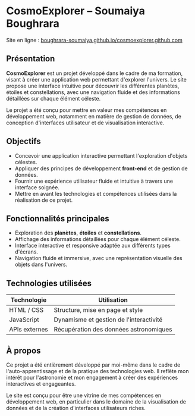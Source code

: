 # CosmoExplorer – Soumaiya Boughrara

Site en ligne : [boughrara-soumaiya.github.io/cosmoexplorer.github.com](https://boughrara-soumaiya.github.io/cosmoexplorer.github.com/)

## Présentation

**CosmoExplorer** est un projet développé dans le cadre de ma formation, visant à créer une application web permettant d'explorer l'univers. Le site propose une interface intuitive pour découvrir les différentes planètes, étoiles et constellations, avec une navigation fluide et des informations détaillées sur chaque élément céleste.

Le projet a été conçu pour mettre en valeur mes compétences en développement web, notamment en matière de gestion de données, de conception d'interfaces utilisateur et de visualisation interactive.

## Objectifs

- Concevoir une application interactive permettant l'exploration d'objets célestes.
- Appliquer des principes de développement **front-end** et de gestion de données.
- Fournir une expérience utilisateur fluide et intuitive à travers une interface soignée.
- Mettre en avant les technologies et compétences utilisées dans la réalisation de ce projet.

## Fonctionnalités principales

- Exploration des **planètes**, **étoiles** et **constellations**.
- Affichage des informations détaillées pour chaque élément céleste.
- Interface interactive et responsive adaptée aux différents types d'écrans.
- Navigation fluide et immersive, avec une représentation visuelle des objets dans l'univers.

## Technologies utilisées

| Technologie       | Utilisation                            |
|-------------------|----------------------------------------|
| HTML / CSS        | Structure, mise en page et style       |
| JavaScript        | Dynamisme et gestion de l'interactivité |
| APIs externes     | Récupération des données astronomiques |

## À propos

Ce projet a été entièrement développé par moi-même dans le cadre de l'auto-apprentissage et de la pratique des technologies web. Il reflète mon intérêt pour l'astronomie et mon engagement à créer des expériences interactives et engageantes.

Le site est conçu pour être une vitrine de mes compétences en développement web, en particulier dans le domaine de la visualisation de données et de la création d'interfaces utilisateurs riches.
